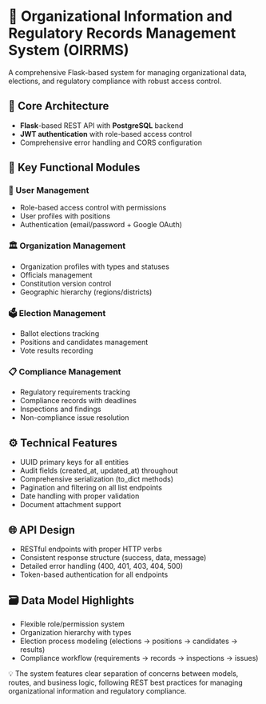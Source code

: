 # 🏢 Organizational Information and Regulatory Records Management System (OIRRMS)

A comprehensive Flask-based system for managing organizational data, elections, and regulatory compliance with robust access control.

## 🔧 Core Architecture
- **Flask**-based REST API with **PostgreSQL** backend
- **JWT authentication** with role-based access control
- Comprehensive error handling and CORS configuration

## 🧩 Key Functional Modules

### 👥 User Management
- Role-based access control with permissions
- User profiles with positions
- Authentication (email/password + Google OAuth)

### 🏛 Organization Management
- Organization profiles with types and statuses
- Officials management
- Constitution version control
- Geographic hierarchy (regions/districts)

### 🗳 Election Management
- Ballot elections tracking
- Positions and candidates management
- Vote results recording

### 📋 Compliance Management
- Regulatory requirements tracking
- Compliance records with deadlines
- Inspections and findings
- Non-compliance issue resolution

## ⚙️ Technical Features
- UUID primary keys for all entities
- Audit fields (created_at, updated_at) throughout
- Comprehensive serialization (to_dict methods)
- Pagination and filtering on all list endpoints
- Date handling with proper validation
- Document attachment support

## 🌐 API Design
- RESTful endpoints with proper HTTP verbs
- Consistent response structure (success, data, message)
- Detailed error handling (400, 401, 403, 404, 500)
- Token-based authentication for all endpoints

## 🗃 Data Model Highlights
- Flexible role/permission system
- Organization hierarchy with types
- Election process modeling (elections → positions → candidates → results)
- Compliance workflow (requirements → records → inspections → issues)

💡 The system features clear separation of concerns between models, routes, and business logic, following REST best practices for managing organizational information and regulatory compliance.
